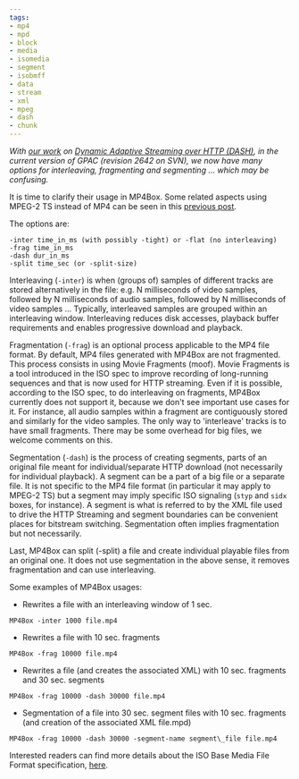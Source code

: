 ```yaml
---
tags:
- mp4
- mpd
- block
- media
- isomedia
- segment
- isobmff
- data
- stream
- xml
- mpeg
- dash
- chunk
---
```




_With [our work](https://biblio.telecom-paristech.fr/cgi-bin/download.cgi?id=11076) on [Dynamic Adaptive Streaming over HTTP (DASH)](https://www.slideshare.net/christian.timmerer/http-streaming-of-mpeg-media), in the current version of GPAC (revision 2642 on SVN), we now have many options for interleaving, fragmenting and segmenting ... which may be confusing._

It is time to clarify their usage in MP4Box. Some related aspects using MPEG-2 TS instead of MP4 can be seen in this [previous post](http://concolato.wp.imt.fr/2011/01/10/gpac-and-digital-radio-services/).

The options are:

```
-inter time_in_ms (with possibly -tight) or -flat (no interleaving)
-frag time_in_ms
-dash dur_in_ms
-split time_sec (or -split-size)
```

Interleaving (`-inter`) is when (groups of) samples of different tracks are stored alternatively in the file: e.g. N milliseconds of video samples, followed by N milliseconds of audio samples, followed by N milliseconds of video samples ... Typically, interleaved samples are grouped within an interleaving window. Interleaving reduces disk accesses, playback buffer requirements and enables progressive download and playback.

Fragmentation (`-frag`) is an optional process applicable to the MP4 file format. By default, MP4 files generated with MP4Box are not fragmented. This process consists in using Movie Fragments (moof). Movie Fragments is a tool introduced in the ISO spec to improve recording of long-running sequences and that is now used for HTTP streaming. Even if it is possible, according to the ISO spec, to do interleaving on fragments, MP4Box currently does not support it, because we don't see important use cases for it. For instance, all audio samples within a fragment are contiguously stored and similarly for the video samples. The only way to 'interleave' tracks is to have small fragments. There may be some overhead for big files, we welcome comments on this.

Segmentation (`-dash`) is the process of creating segments, parts of an original file meant for individual/separate HTTP download (not necessarily for individual playback). A segment can be a part of a big file or a separate file. It is not specific to the MP4 file format (in particular it may apply to MPEG-2 TS) but a segment may imply specific ISO signaling (`styp` and `sidx` boxes, for instance). A segment is what is referred to by the XML file used to drive the HTTP Streaming and segment boundaries can be convenient places for bitstream switching. Segmentation often implies fragmentation but not necessarily.

Last, MP4Box can split (-split) a file and create individual playable files from an original one. It does not use segmentation in the above sense, it removes fragmentation and can use interleaving.

Some examples of MP4Box usages:

- Rewrites a file with an interleaving window of 1 sec.

`MP4Box -inter 1000 file.mp4`

- Rewrites a file with 10 sec. fragments

`MP4Box -frag 10000 file.mp4`

- Rewrites a file (and creates the associated XML) with 10 sec. fragments and 30 sec. segments

`MP4Box -frag 10000 -dash 30000 file.mp4`

- Segmentation of a file into 30 sec. segment files with 10 sec. fragments (and creation of the associated XML file.mpd)

`MP4Box -frag 10000 -dash 30000 -segment-name segment\_file file.mp4`

Interested readers can find more details about the ISO Base Media File Format specification, [here](http://standards.iso.org/ittf/PubliclyAvailableStandards/c051533_ISO_IEC_14496-12_2008.zip).
